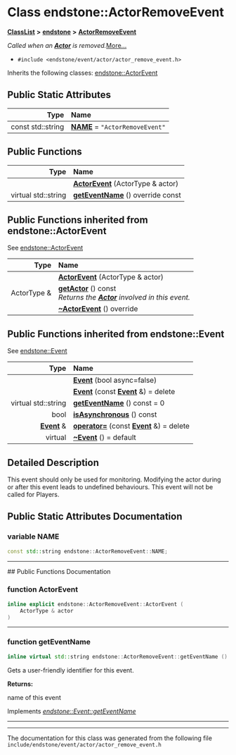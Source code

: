 

# Class endstone::ActorRemoveEvent



[**ClassList**](annotated.md) **>** [**endstone**](namespaceendstone.md) **>** [**ActorRemoveEvent**](classendstone_1_1ActorRemoveEvent.md)



_Called when an_ [_**Actor**_](classendstone_1_1Actor.md) _is removed._[More...](#detailed-description)

* `#include <endstone/event/actor/actor_remove_event.h>`



Inherits the following classes: [endstone::ActorEvent](classendstone_1_1ActorEvent.md)
































## Public Static Attributes

| Type | Name |
| ---: | :--- |
|  const std::string | [**NAME**](#variable-name)   = `"ActorRemoveEvent"`<br> |










































## Public Functions

| Type | Name |
| ---: | :--- |
|   | [**ActorEvent**](#function-actorevent) (ActorType & actor) <br> |
| virtual std::string | [**getEventName**](#function-geteventname) () override const<br> |


## Public Functions inherited from endstone::ActorEvent

See [endstone::ActorEvent](classendstone_1_1ActorEvent.md)

| Type | Name |
| ---: | :--- |
|   | [**ActorEvent**](classendstone_1_1ActorEvent.md#function-actorevent) (ActorType & actor) <br> |
|  ActorType & | [**getActor**](classendstone_1_1ActorEvent.md#function-getactor) () const<br>_Returns the_ [_**Actor**_](classendstone_1_1Actor.md) _involved in this event._ |
|   | [**~ActorEvent**](classendstone_1_1ActorEvent.md#function-actorevent) () override<br> |


## Public Functions inherited from endstone::Event

See [endstone::Event](classendstone_1_1Event.md)

| Type | Name |
| ---: | :--- |
|   | [**Event**](classendstone_1_1Event.md#function-event-12) (bool async=false) <br> |
|   | [**Event**](classendstone_1_1Event.md#function-event-22) (const [**Event**](classendstone_1_1Event.md) &) = delete<br> |
| virtual std::string | [**getEventName**](classendstone_1_1Event.md#function-geteventname) () const = 0<br> |
|  bool | [**isAsynchronous**](classendstone_1_1Event.md#function-isasynchronous) () const<br> |
|  [**Event**](classendstone_1_1Event.md) & | [**operator=**](classendstone_1_1Event.md#function-operator) (const [**Event**](classendstone_1_1Event.md) &) = delete<br> |
| virtual  | [**~Event**](classendstone_1_1Event.md#function-event) () = default<br> |
















































































## Detailed Description


This event should only be used for monitoring. Modifying the actor during or after this event leads to undefined behaviours. This event will not be called for Players. 


    
## Public Static Attributes Documentation




### variable NAME 

```C++
const std::string endstone::ActorRemoveEvent::NAME;
```




<hr>
## Public Functions Documentation




### function ActorEvent 

```C++
inline explicit endstone::ActorRemoveEvent::ActorEvent (
    ActorType & actor
) 
```




<hr>



### function getEventName 

```C++
inline virtual std::string endstone::ActorRemoveEvent::getEventName () override const
```



Gets a user-friendly identifier for this event.




**Returns:**

name of this event 





        
Implements [*endstone::Event::getEventName*](classendstone_1_1Event.md#function-geteventname)


<hr>

------------------------------
The documentation for this class was generated from the following file `include/endstone/event/actor/actor_remove_event.h`

